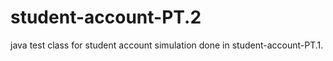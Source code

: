 # student-account-PT.2
java test class for student account simulation done in student-account-PT.1.
